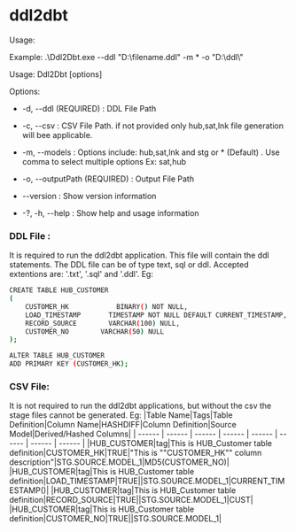 # ddl2dbt

Usage:


Example:
.\Ddl2Dbt.exe --ddl "D:\filename.ddl" -m * -o "D:\ddl\\"


Usage:
  Ddl2Dbt [options]

Options:

-  -d, --ddl  (REQUIRED) :                           DDL File Path

 - -c, --csv                     :                   CSV File Path. if not provided only hub,sat,lnk file generation will bee applicable.

-  -m, --models                   :             Options include: hub,sat,lnk and stg or * (Default) . Use comma to select multiple options Ex: sat,hub

-  -o, --outputPath  (REQUIRED)    :             Output File Path

-  --version                      :             Show version information

-  -?, -h, --help                  :            Show help and usage information

### DDL File :
It is required to run the ddl2dbt application. This file will contain the ddl statements.
The DDL file can be of type text, sql or ddl.  Accepted extentions are: '.txt', '.sql' and '.ddl'.
Eg:
```sh
CREATE TABLE HUB_CUSTOMER
(
	CUSTOMER_HK            BINARY() NOT NULL,
	LOAD_TIMESTAMP       TIMESTAMP NOT NULL DEFAULT CURRENT_TIMESTAMP,
	RECORD_SOURCE        VARCHAR(100) NULL,
	CUSTOMER_NO        VARCHAR(50) NULL
);

ALTER TABLE HUB_CUSTOMER
ADD PRIMARY KEY (CUSTOMER_HK);
```

### CSV File:
It is not required to run the ddl2dbt applications, but without the csv the stage files cannot be generated.
Eg:
|Table Name|Tags|Table Definition|Column Name|HASHDIFF|Column Definition|Source Model|Derived/Hashed Columns|
| ------ | ------ | ------ | ------ | ------ | ------ | ------ | ------ |
|HUB_CUSTOMER|tag|This is HUB_Customer table definition|CUSTOMER_HK|TRUE|"This is ""CUSTOMER_HK"" column description"|STG.SOURCE.MODEL_1|MD5(CUSTOMER_NO)|
|HUB_CUSTOMER|tag|This is HUB_Customer table definition|LOAD_TIMESTAMP|TRUE||STG.SOURCE.MODEL_1|CURRENT_TIMESTAMP()|
|HUB_CUSTOMER|tag|This is HUB_Customer table definition|RECORD_SOURCE|TRUE||STG.SOURCE.MODEL_1|CUST|
|HUB_CUSTOMER|tag|This is HUB_Customer table definition|CUSTOMER_NO|TRUE||STG.SOURCE.MODEL_1|
